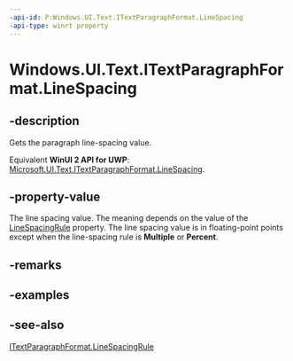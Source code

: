 ```yaml
---
-api-id: P:Windows.UI.Text.ITextParagraphFormat.LineSpacing
-api-type: winrt property
---
```


<!-- Property syntax
public float LineSpacing { get; }
-->

# Windows.UI.Text.ITextParagraphFormat.LineSpacing

## -description
Gets the paragraph line-spacing value.

Equivalent **WinUI 2 API for UWP**: [Microsoft.UI.Text.ITextParagraphFormat.LineSpacing](/windows/winui/api/microsoft.ui.text.itextparagraphformat.linespacing).

## -property-value
The line spacing value. The meaning depends on the value of the [LineSpacingRule](itextparagraphformat_linespacingrule.md) property. The line spacing value is in floating-point points except when the line-spacing rule is **Multiple** or **Percent**.

## -remarks

## -examples

## -see-also
[ITextParagraphFormat.LineSpacingRule](itextparagraphformat_linespacingrule.md)
